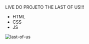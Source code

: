 LIVE DO PROJETO THE LAST OF US!!!

- HTML
- CSS
-  JS

![last-of-us](https://user-images.githubusercontent.com/77894989/224518990-6c645cfb-4666-4a01-85a8-89cd9d623681.PNG)

